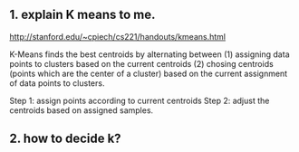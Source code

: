 ## 1. explain K means to me.

http://stanford.edu/~cpiech/cs221/handouts/kmeans.html

K-Means finds the best centroids by alternating between (1) assigning data points to clusters based on the current centroids (2) chosing centroids (points which are the center of a cluster) based on the current assignment of data points to clusters.

Step 1: assign points according to current centroids
Step 2: adjust the centroids based on assigned samples.



## 2. how to decide k?
